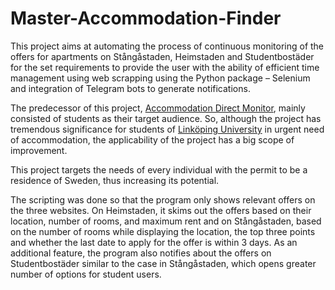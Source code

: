 # Master-Accommodation-Finder
This project aims at automating the process of continuous monitoring of the offers for apartments on Stångåstaden, Heimstaden and Studentbostäder for the set requirements to provide the user with the ability of efficient time management using web scrapping using the Python package – Selenium and integration of Telegram bots to generate notifications.

The predecessor of this project, [Accommodation Direct Monitor](https://github.com/Prophet-Barnes/Accommodation-Direct-Monitor), mainly consisted of students as their target audience. So, although the project has tremendous significance for students of [Linköping University](https://liu.se/en) in urgent need of accommodation, the applicability of the project has a big scope of improvement.

This project targets the needs of every individual with the permit to be a residence of Sweden, thus increasing its potential.

The scripting was done so that the program only shows relevant offers on the three websites. On Heimstaden, it skims out the offers based on their location, number of rooms, and maximum rent and on Stångåstaden, based on the number of rooms while displaying the location, the top three points and whether the last date to apply for the offer is within 3 days. As an additional feature, the program also notifies about the offers on Studentbostäder similar to the case in Stångåstaden, which opens greater number of options for student users.
